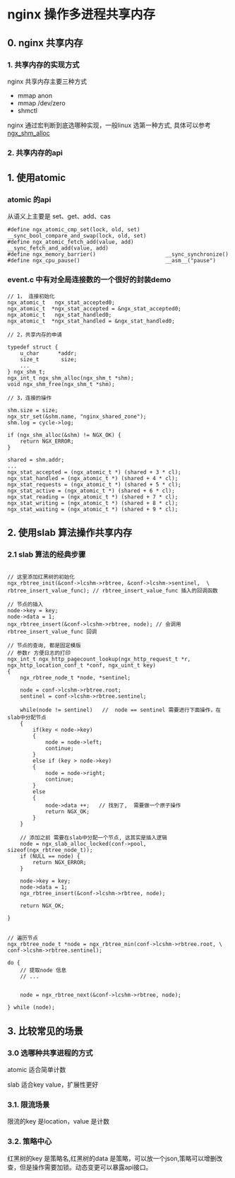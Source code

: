 # nginx 操作多进程共享内存

## 0. nginx 共享内存

### 1. 共享内存的实现方式
nginx 共享内存主要三种方式

* mmap anon 
* mmap /dev/zero
* shmctl 

nginx 通过宏判断到底选哪种实现，一般linux 选第一种方式, 具体可以参考[ngx_shm_alloc](https://github.com/nginx/nginx/blob/a64190933e06758d50eea926e6a55974645096fd/src/os/unix/ngx_shmem.c)



### 2. 共享内存的api



## 1. 使用atomic 

### atomic 的api
从语义上主要是 set、get、add、cas

```
#define ngx_atomic_cmp_set(lock, old, set)        __sync_bool_compare_and_swap(lock, old, set)
#define ngx_atomic_fetch_add(value, add)          __sync_fetch_and_add(value, add)
#define ngx_memory_barrier()                      __sync_synchronize() 
#define ngx_cpu_pause()                           __asm__("pause") 
```

### event.c 中有对全局连接数的一个很好的封装demo

```
// 1， 连接初始化
ngx_atomic_t   ngx_stat_accepted0;
ngx_atomic_t  *ngx_stat_accepted = &ngx_stat_accepted0;
ngx_atomic_t   ngx_stat_handled0;
ngx_atomic_t  *ngx_stat_handled = &ngx_stat_handled0;

// 2，共享内存的申请

typedef struct {
    u_char      *addr;
    size_t       size;
    ...
} ngx_shm_t;
ngx_int_t ngx_shm_alloc(ngx_shm_t *shm);
void ngx_shm_free(ngx_shm_t *shm);

// 3，连接的操作

shm.size = size;
ngx_str_set(&shm.name, "nginx_shared_zone");
shm.log = cycle->log;

if (ngx_shm_alloc(&shm) != NGX_OK) {
    return NGX_ERROR;
}

shared = shm.addr;
...
ngx_stat_accepted = (ngx_atomic_t *) (shared + 3 * cl);
ngx_stat_handled = (ngx_atomic_t *) (shared + 4 * cl);
ngx_stat_requests = (ngx_atomic_t *) (shared + 5 * cl);
ngx_stat_active = (ngx_atomic_t *) (shared + 6 * cl);
ngx_stat_reading = (ngx_atomic_t *) (shared + 7 * cl);
ngx_stat_writing = (ngx_atomic_t *) (shared + 8 * cl);
ngx_stat_waiting = (ngx_atomic_t *) (shared + 9 * cl);

```


## 2. 使用slab 算法操作共享内存

### 2.1 slab 算法的经典步骤

```

// 这里添加红黑树的初始化
ngx_rbtree_init(&conf->lcshm->rbtree, &conf->lcshm->sentinel,  \
rbtree_insert_value_func); // rbtree_insert_value_func 插入的回调函数

// 节点的插入
node->key = key;
node->data = 1;
ngx_rbtree_insert(&conf->lcshm->rbtree, node); // 会调用rbtree_insert_value_func 回调

// 节点的查询, 都是固定模版
// 参数r 方便日志的打印
ngx_int_t ngx_http_pagecount_lookup(ngx_http_request_t *r, ngx_http_location_conf_t *conf, ngx_uint_t key)
{
    ngx_rbtree_node_t *node, *sentinel;

	node = conf->lcshm->rbtree.root;
	sentinel = conf->lcshm->rbtree.sentinel;
	
	while(node != sentinel)   //  node == sentinel 需要进行下面操作，在slab中分配节点
	{
	    if(key < node->key)
	    {
	        node = node->left;
	        continue;
	    } 
	    else if (key > node->key)
	    {
	        node = node->right;
	        continue;
	    }
	    else
	    {
	        node->data ++;   // 找到了,  需要做一个原子操作
	        return NGX_OK;
	    }
	}
	
	// 添加之前 需要在slab中分配一个节点, 这其实是插入逻辑
	node = ngx_slab_alloc_locked(conf->pool, sizeof(ngx_rbtree_node_t));
	if (NULL == node) {
		return NGX_ERROR;
	}
	
	node->key = key;
	node->data = 1;
	ngx_rbtree_insert(&conf->lcshm->rbtree, node);
	
	return NGX_OK;

}

    
// 遍历节点
ngx_rbtree_node_t *node = ngx_rbtree_min(conf->lcshm->rbtree.root, \
conf->lcshm->rbtree.sentinel);

do {
	// 提取node 信息
	// ...


	node = ngx_rbtree_next(&conf->lcshm->rbtree, node);

} while (node);
```

## 3. 比较常见的场景

### 3.0 选哪种共享进程的方式
atomic 适合简单计数

slab 适合key value，扩展性更好

### 3.1. 限流场景
限流的key 是location，value 是计数

### 3.2. 策略中心
红黑树的key 是策略名,红黑树的data 是策略，可以放一个json,策略可以增删改查，但是操作需要加锁。动态变更可以暴露api接口。


